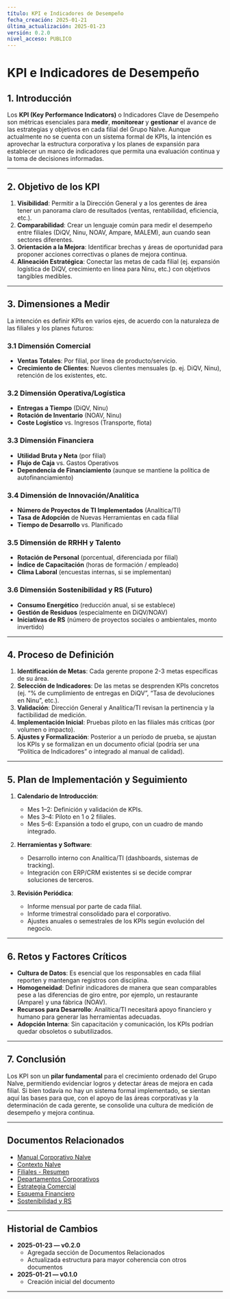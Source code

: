 ```yaml
---
título: KPI e Indicadores de Desempeño
fecha_creación: 2025-01-21
última_actualización: 2025-01-23
versión: 0.2.0
nivel_acceso: PUBLICO
---
```


# KPI e Indicadores de Desempeño

## 1. Introducción
Los **KPI (Key Performance Indicators)** o Indicadores Clave de Desempeño son métricas esenciales para **medir**, **monitorear** y **gestionar** el avance de las estrategias y objetivos en cada filial del Grupo Nalve. Aunque actualmente no se cuenta con un sistema formal de KPIs, la intención es aprovechar la estructura corporativa y los planes de expansión para establecer un marco de indicadores que permita una evaluación continua y la toma de decisiones informadas.

---

## 2. Objetivo de los KPI
1. **Visibilidad**: Permitir a la Dirección General y a los gerentes de área tener un panorama claro de resultados (ventas, rentabilidad, eficiencia, etc.).
2. **Comparabilidad**: Crear un lenguaje común para medir el desempeño entre filiales (DiQV, Ninu, NOAV, Ampare, MALEM), aun cuando sean sectores diferentes.
3. **Orientación a la Mejora**: Identificar brechas y áreas de oportunidad para proponer acciones correctivas o planes de mejora continua.
4. **Alineación Estratégica**: Conectar las metas de cada filial (ej. expansión logística de DiQV, crecimiento en línea para Ninu, etc.) con objetivos tangibles medibles.

---

## 3. Dimensiones a Medir
La intención es definir KPIs en varios ejes, de acuerdo con la naturaleza de las filiales y los planes futuros:

### 3.1 Dimensión Comercial
- **Ventas Totales**: Por filial, por línea de producto/servicio.  
- **Crecimiento de Clientes**: Nuevos clientes mensuales (p. ej. DiQV, Ninu), retención de los existentes, etc.

### 3.2 Dimensión Operativa/Logística
- **Entregas a Tiempo** (DiQV, Ninu)  
- **Rotación de Inventario** (NOAV, Ninu)  
- **Coste Logístico** vs. Ingresos (Transporte, flota)

### 3.3 Dimensión Financiera
- **Utilidad Bruta y Neta** (por filial)  
- **Flujo de Caja** vs. Gastos Operativos  
- **Dependencia de Financiamiento** (aunque se mantiene la política de autofinanciamiento)

### 3.4 Dimensión de Innovación/Analítica
- **Número de Proyectos de TI Implementados** (Analítica/TI)  
- **Tasa de Adopción** de Nuevas Herramientas en cada filial  
- **Tiempo de Desarrollo** vs. Planificado

### 3.5 Dimensión de RRHH y Talento
- **Rotación de Personal** (porcentual, diferenciada por filial)  
- **Índice de Capacitación** (horas de formación / empleado)  
- **Clima Laboral** (encuestas internas, si se implementan)

### 3.6 Dimensión Sostenibilidad y RS (Futuro)
- **Consumo Energético** (reducción anual, si se establece)  
- **Gestión de Residuos** (especialmente en DiQV/NOAV)  
- **Iniciativas de RS** (número de proyectos sociales o ambientales, monto invertido)

---

## 4. Proceso de Definición
1. **Identificación de Metas**: Cada gerente propone 2-3 metas específicas de su área.  
2. **Selección de Indicadores**: De las metas se desprenden KPIs concretos (ej. “% de cumplimiento de entregas en DiQV”, “Tasa de devoluciones en Ninu”, etc.).  
3. **Validación**: Dirección General y Analítica/TI revisan la pertinencia y la factibilidad de medición.  
4. **Implementación Inicial**: Pruebas piloto en las filiales más críticas (por volumen o impacto).  
5. **Ajustes y Formalización**: Posterior a un período de prueba, se ajustan los KPIs y se formalizan en un documento oficial (podría ser una “Política de Indicadores” o integrado al manual de calidad).

---

## 5. Plan de Implementación y Seguimiento
1. **Calendario de Introducción**:  
   - Mes 1–2: Definición y validación de KPIs.  
   - Mes 3–4: Piloto en 1 o 2 filiales.  
   - Mes 5–6: Expansión a todo el grupo, con un cuadro de mando integrado.

2. **Herramientas y Software**:  
   - Desarrollo interno con Analítica/TI (dashboards, sistemas de tracking).  
   - Integración con ERP/CRM existentes si se decide comprar soluciones de terceros.

3. **Revisión Periódica**:  
   - Informe mensual por parte de cada filial.  
   - Informe trimestral consolidado para el corporativo.  
   - Ajustes anuales o semestrales de los KPIs según evolución del negocio.

---

## 6. Retos y Factores Críticos
- **Cultura de Datos**: Es esencial que los responsables en cada filial reporten y mantengan registros con disciplina.  
- **Homogeneidad**: Definir indicadores de manera que sean comparables pese a las diferencias de giro entre, por ejemplo, un restaurante (Ampare) y una fábrica (NOAV).  
- **Recursos para Desarrollo**: Analítica/TI necesitará apoyo financiero y humano para generar las herramientas adecuadas.  
- **Adopción Interna**: Sin capacitación y comunicación, los KPIs podrían quedar obsoletos o subutilizados.

---

## 7. Conclusión
Los KPI son un **pilar fundamental** para el crecimiento ordenado del Grupo Nalve, permitiendo evidenciar logros y detectar áreas de mejora en cada filial. Si bien todavía no hay un sistema formal implementado, se sientan aquí las bases para que, con el apoyo de las áreas corporativas y la determinación de cada gerente, se consolide una cultura de medición de desempeño y mejora continua.

---

## Documentos Relacionados
- [Manual Corporativo Nalve](../manual_corporativo_nalve.md)
- [Contexto Nalve](00_contexto_nalve.md)
- [Filiales - Resumen](01_filiales_resumen.md)
- [Departamentos Corporativos](02_departamentos_corporativos.md)
- [Estrategia Comercial](06_estrategia_comercial.md)
- [Esquema Financiero](07_esquema_financiero.md)
- [Sostenibilidad y RS](09_sostenibilidad_rs.md)

---

## Historial de Cambios
- **2025-01-23 — v0.2.0**
  - Agregada sección de Documentos Relacionados
  - Actualizada estructura para mayor coherencia con otros documentos
- **2025-01-21 — v0.1.0**
  - Creación inicial del documento

---